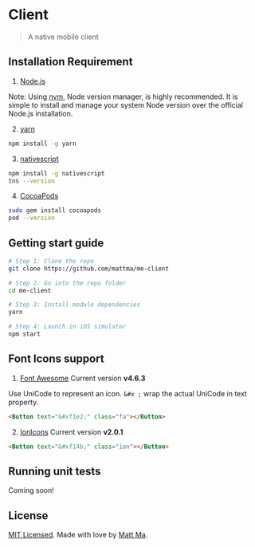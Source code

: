 # Client

> A native mobile client

## Installation Requirement

1. [Node.js](https://nodejs.org/en/download/)

Note: Using [nvm](https://github.com/creationix/nvm), Node version manager, is highly recommended.
It is simple to install and manage your system Node version over the official Node.js installation.

2. [yarn](https://github.com/yarnpkg/yarn)

```bash
npm install -g yarn
```

3. [nativescript](https://github.com/NativeScript/NativeScript)

```bash
npm install -g nativescript
tns --version
```

4. [CocoaPods](https://docs.nativescript.org/plugins/cocoapods)

```bash
sudo gem install cocoapods
pod --version
```

## Getting start guide

```bash
# Step 1: Clone the repo
git clone https://github.com/mattma/me-client

# Step 2: Go into the repo folder
cd me-client

# Step 3: Install module dependencies
yarn

# Step 4: Launch in iOS simulator
npm start
```

## Font Icons support

1. [Font Awesome](http://fontawesome.io/icons/) Current version **v4.6.3**

Use UniCode to represent an icon. `&#x ;` wrap the actual UniCode in text property.

```html
<Button text="&#xf1e2;" class="fa"></Button>
```

2. [IonIcons](http://ionicons.com/) Current version **v2.0.1**

```html
<Button text="&#xf14b;" class="ion"></Button>
```


## Running unit tests

Coming soon!


## License

[MIT Licensed](./LICENSE.md). Made with love by [Matt Ma](http://mattmadesign.com).
